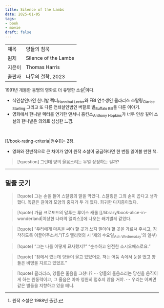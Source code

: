 ```yaml
---
title: Silence of the Lambs
date: 2025-01-05
tags:
- book
- movie
draft: false
---
```


| | |
| --- | --- |
| 제목 | 양들의 침묵 |
| 원제 | Silence of the Lambs |
| 지은이 | Thomas Harris |
| 출판사 | 나무의 철학, 2023 |

1991년 개봉한 동명의 영화로 더 유명한 소설[^1]이다. 
- 식인살인마인 한니발 렉터<sub>Hannibal Lecter</sub>와 FBI 연수생인 클라리스 스탈링<sub>Clarice Starling</sub> 그리고 또 다른 연쇄살인범인 버팔로 빌<sub>Buffalo Bill</sub>을 다룬 이야기.
- 영화에서 한니발 렉터를 연기한 앤서니 홉킨스<sub>Anthony Hopkins</sub>가 너무 인상 깊어 소설의 한니발은 의외로 심심한 느낌.

[^1]: 원작 소설은 1988년 출간.

<BR />

[[/book-rating-criteria|점수]]는 2점. 
- 영화와 전반적으로 큰 차이가 없어 원작 소설이 궁금하다면 한 번쯤 읽어볼 만한 책.


> [!question] 그런데 양의 울음소리는 무얼 상징하는 걸까?


---
## 밑줄 긋기

> [!quote] 그는 손을 들어 스탈링의 말을 막았다. 스탈링은 그의 손이 곱다고 생각했다. 똑같은 길이와 모양의 중지가 두 개 였다. 희귀한 다지증이었다.

> [!quote] 가끔 크로포드의 말투는 루이스 캐롤 [[/library/book-alice-in-wonderland|이상한 나라의 앨리스]]에 나오는 쐐기벌레 같았다.

> [!quote] “우리에게 마음을 써야 할 곳과 쓰지 말아야 할 곳을 가르쳐 주시고, 침착하도록 이끌어주소서.”(T.S 앨리엇의 시 ‘재의 수요일<sub>Ash Wednesday</sub>’의 일부)

> [!quote] “그는 나를 어떻게 묘사했지?” “순수하고 완전한 소시오패스로요.”

> [!quote] “잠에서 깼는데 양들이 울고 있었어요. 저는 어둠 속에서 눈을 떴고 양들은 비명을 지르고 있었죠.”

> [!quote] 클라리스, 양들은 울음을 그쳤나? $\cdots$ 양들의 울음소리는 당신을 움직이게 하는 원동력이고, 그 울음은 아마 영원히 멈추지 않을 거야. $\cdots$ 우리는 어쩌면 같은 별들을 지향하고 있을 테니.





